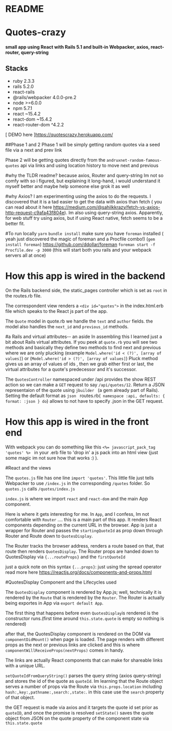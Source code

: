 # README

# Quotes-crazy

#### small app using React with Rails 5.1 and built-in Webpacker, axios, react-router, query-string

## Stacks

- ruby 2.3.3
- rails 5.2.0
- react-rails
- @rails/webpacker 4.0.0-pre.2
- node >=6.0.0
- npm 5.7.1
- react ~15.4.2
- react-dom ~15.4.2
- react-router-dom ^4.2.2

[ DEMO here ]https://quotescrazy.herokuapp.com/

##Phase 1 and 2
Phase 1 will be simply getting random quotes via a seed file via a next and prev link

Phase 2 will be getting quotes directly from the `andruxnet-random-famous-quotes` api via links and using location history to move next and previous

#why the TLDR readme?
because axios, Router and query-string Im not so comfy with so i figured, but explaining it long-hand, i would understand it myself better and maybe help someone else grok it as well

#why Axios?
I am experimenting using the axios  to do the requests. I discovered that it is a tad easier to get the data with axios than fetch ( you can read about it here https://medium.com/@sahilkkrazy/fetch-vs-axios-http-request-c9afa43f804e). Im also using query-string axios. Apparently, for web stuff try using axios, but if using React native, fetch seems to be a better fit.

#To run locally
`yarn`
`bundle install`
make sure you have `foreman` installed
( yeah just discovered the magic of foreman and a Procfile combo!)
(`gem install foreman`) https://github.com/ddollar/foreman
`foreman start -f Procfile.dev -p 3000`
(this will start both you rails and your webpack servers all at once)

# How this app is wired in the backend
On the Rails backend side, the static_pages controller which is set as `root` in the routes.rb file.

The correspondent view renders a `<div id="quotes">` in the index.html.erb file which speaks to the React js part of the app.

The `Quote` model in quote.rb we handle the `text` and `author` fields. the model also handles the `next_id` and `previous_id` methods.

#a Rails and virtual attributes-- an aside
In assembling this I learned just a bit about Rails virtual attributes. If you peek at `quote.rb` you will see two
methods and basically they define two methods to find next and previous where we are only plucking  (example `Model.where('id < (?)', [array of values]`) or (`Model.where('id > (?)', [array of values]`)
Pluck method gives us an array of values of ids , then we grab either first or last, the virtual attributes for a quote's predecessor and it's successor.


The `QuotesController` namespaced under /api provides the show REST action so we can make a `GET` request to say `/api/quotes/12`. Return a JSON representaion of the quote using `jbuilder ` (a gem already part of Rails). Setting the default format as `json ` routes.rb(`  namespace :api, defaults: { format: :json } do
`) allows to not have to specify .json in the GET request.

# How this app is wired in the front end

With webpack you can do something like this `<%= javascript_pack_tag 'quotes' %>
` in your .erb file to 'drop in' a js pack into an html view (just some magic im not sure how that works :)   ).


#React and the views

The `quotes.js` file has one line `import 'quotes'`. This little file  just tells Webpacker to use `/index.js` in the corresponding `/quotes` folder. So `quotes.js` calls `/quotes/index.js`


`index.js` is where we import `react` and `react-dom` and the main App component.

Here is where it gets interesting for me.  In `App`, and I confess, Im  not comfortable with `Router` .... this is a main part of this app. It renders React components depending on the current URL in the browser. App is just a wrapper for Router and passes the `startingQuoteId` as prop down through Router and Route down to `QuotesDisplay`.

The Router tracks the browser address, renders a route based on that, that route then renders `QuotesDisplay`. The Router props are handed down to QuotesDisplay via `{...routeProps}` and the `firstQuoteId`

just a quick note on this syntax `{...props}`: just using the spread operator
read more here https://reactjs.org/docs/components-and-props.html

#QuotesDisplay Component and the Lifecycles used

The `QuotesDisplay` component is rendered by App.js; well, technically it is rendered by the `Route` that is rendered by the `Router`. The Router is actually being exportes in App via `export default App`.

 The first thing that happens before even `QuotesDisplay`is rendered  is the constructor  runs.(first time around `this.state.quote` is empty so nothing is rendered)

after that, the QuotesDisplay component is rendered on the DOM via `componentDidMount()` when page is loaded.  The page renders with different props as the next or previous links are clicked and this is where `componentWillReceiveProps(nextProps)` comes in handy.

The links are actually React components that can make for shareable links with a unique URL.

`setQuoteIdFromQueryString()` parses the query string (axios query-string) and stores the id of the quote as `quoteId`. Im learning that the Route object serves a number of props via the Route via `this.props.location` including `hash:,key:,pathname:,search:,state:`. in this case use the `search` property of that object.

the GET request is made via axios and it targets the quote id set prior as `quoteID`, and once the promise is resolved `setState()` saves the quote object from JSON on the quote property of the component state via `this.state.quote`
